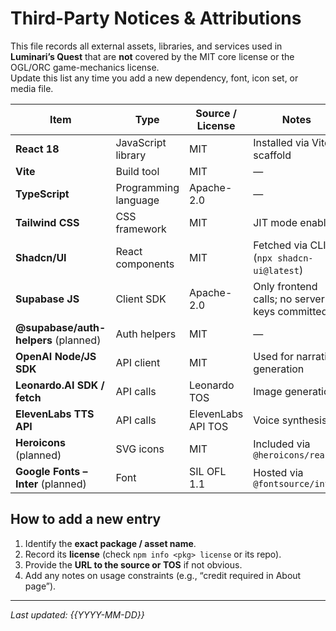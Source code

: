 # Third-Party Notices & Attributions

This file records all external assets, libraries, and services used in **Luminari’s Quest** that are **not** covered by the MIT core license or the OGL/ORC game-mechanics license.  
Update this list any time you add a new dependency, font, icon set, or media file.

| Item | Type | Source / License | Notes |
|------|------|------------------|-------|
| **React 18** | JavaScript library | MIT | Installed via Vite scaffold |
| **Vite** | Build tool | MIT | — |
| **TypeScript** | Programming language | Apache-2.0 | — |
| **Tailwind CSS** | CSS framework | MIT | JIT mode enabled |
| **Shadcn/UI** | React components | MIT | Fetched via CLI (`npx shadcn-ui@latest`) |
| **Supabase JS** | Client SDK | Apache-2.0 | Only frontend calls; no server keys committed |
| **@supabase/auth-helpers** (planned) | Auth helpers | MIT | — |
| **OpenAI Node/JS SDK** | API client | MIT | Used for narrative generation |
| **Leonardo.AI SDK / fetch** | API calls | Leonardo TOS | Image generation |
| **ElevenLabs TTS API** | API calls | ElevenLabs API TOS | Voice synthesis |
| **Heroicons** (planned) | SVG icons | MIT | Included via `@heroicons/react` |
| **Google Fonts – Inter** (planned) | Font | SIL OFL 1.1 | Hosted via `@fontsource/inter` |

## How to add a new entry

1. Identify the **exact package / asset name**.  
2. Record its **license** (check `npm info <pkg> license` or its repo).  
3. Provide the **URL to the source or TOS** if not obvious.  
4. Add any notes on usage constraints (e.g., “credit required in About page”).

---

_Last updated: {{YYYY-MM-DD}}_
